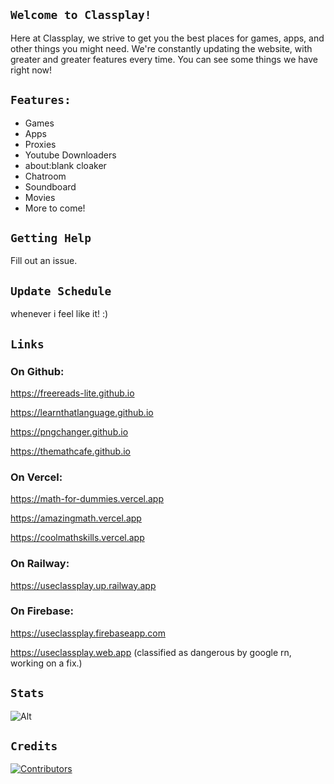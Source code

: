## ```Welcome to Classplay!```
Here at Classplay, we strive to get you the best places for games, apps, and other things you might need. We're constantly updating the website, with greater and greater features every time. You can see some things we have right now!

## ```Features:```
- Games
- Apps
- Proxies
- Youtube Downloaders
- about:blank cloaker
- Chatroom
- Soundboard
- Movies
- More to come!

## ```Getting Help```
Fill out an issue.

## `Update Schedule`
whenever i feel like it! :)


## `Links`

### On Github:

https://freereads-lite.github.io

https://learnthatlanguage.github.io

https://pngchanger.github.io

https://themathcafe.github.io

### On Vercel:

https://math-for-dummies.vercel.app

https://amazingmath.vercel.app

https://coolmathskills.vercel.app

### On Railway:

https://useclassplay.up.railway.app

### On Firebase:

https://useclassplay.firebaseapp.com

https://useclassplay.web.app (classified as dangerous by google rn, working on a fix.)

## `Stats`

![Alt](https://repobeats.axiom.co/api/embed/83e2b6b982b07c01e1b89c22d68fc9ab0f03d6e2.svg "Repobeats analytics image")


## `Credits`

[![Contributors](https://contrib.rocks/image?repo=useclassplay/useclassplay.github.io)](https://github.com/useclassplay/useclassplay.github.io/graphs/contributors)
